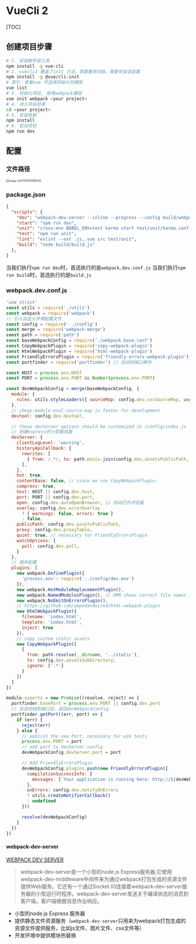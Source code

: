 # VueCli 2

[TOC]



## 创建项目步骤

```sh
# 1. 安装脚手架工具
npm install -g vue-cli
# 2. vuecli3 覆盖了init 方法，若需要用旧版，需要安装该配置
npm install -g @vue/cli-init
# 其它：查看vue 可选择初始化的模版
vue list
# 3. 初始化项目, 使用webpack模版
vue init webpack <your project>
# 4. 进入项目目录
cd <your project>
# 5. 安装依赖
npm install
# 6. 启动项目
npm run dev
```

## 配置

### 文件路径

<img src="/Users/apple/1mybook/assets/img/vuecli项目配置-01.png" alt="image-20211129131558128" style="zoom:50%;" />

### package.json

```json
{
  "scripts": {
    "dev": "webpack-dev-server --inline --progress --config build/webpack.dev.conf.js",
    "start": "npm run dev",
    "unit": "cross-env BABEL_ENV=test karma start test/unit/karma.conf.js --single-run",
    "test": "npm run unit",
    "lint": "eslint --ext .js,.vue src test/unit",
    "build": "node build/build.js"
  },
}
```

当我们执行`npm run dev`时，首选执行的是`webpack.dev.conf.js`
当我们执行`npm run build`时，首选执行的是`build.js`

### webpack.dev.conf.js

```js
'use strict'
const utils = require('./utils')
const webpack = require('webpack')
// 引入自定义环境配置文件
const config = require('../config')
const merge = require('webpack-merge')
const path = require('path')
const baseWebpackConfig = require('./webpack.base.conf')
const CopyWebpackPlugin = require('copy-webpack-plugin')
const HtmlWebpackPlugin = require('html-webpack-plugin')
const FriendlyErrorsPlugin = require('friendly-errors-webpack-plugin')
const portfinder = require('portfinder') // 自动找端口模块

const HOST = process.env.HOST
const PORT = process.env.PORT && Number(process.env.PORT)

const devWebpackConfig = merge(baseWebpackConfig, {
  module: {
    rules: utils.styleLoaders({ sourceMap: config.dev.cssSourceMap, usePostCSS: true })
  },
  // cheap-module-eval-source-map is faster for development
  devtool: config.dev.devtool,

  // these devServer options should be customized in /config/index.js
  // 创建express的小型服务器
  devServer: {
    clientLogLevel: 'warning',
    historyApiFallback: {
      rewrites: [
        { from: /.*/, to: path.posix.join(config.dev.assetsPublicPath, 'index.html') },
      ],
    },
    hot: true,
    contentBase: false, // since we use CopyWebpackPlugin.
    compress: true,
    host: HOST || config.dev.host,
    port: PORT || config.dev.port,
    open: config.dev.autoOpenBrowser, // 自动打开浏览器
    overlay: config.dev.errorOverlay
      ? { warnings: false, errors: true }
      : false,
    publicPath: config.dev.assetsPublicPath,
    proxy: config.dev.proxyTable,
    quiet: true, // necessary for FriendlyErrorsPlugin
    watchOptions: {
      poll: config.dev.poll,
    }
  },
  // 插件配置
  plugins: [
    new webpack.DefinePlugin({
      'process.env': require('../config/dev.env')
    }),
    new webpack.HotModuleReplacementPlugin(),
    new webpack.NamedModulesPlugin(), // HMR shows correct file names in console on update.
    new webpack.NoEmitOnErrorsPlugin(),
    // https://github.com/ampedandwired/html-webpack-plugin
    new HtmlWebpackPlugin({
      filename: 'index.html',
      template: 'index.html',
      inject: true
    }),
    // copy custom static assets
    new CopyWebpackPlugin([
      {
        from: path.resolve(__dirname, '../static'),
        to: config.dev.assetsSubDirectory,
        ignore: ['.*']
      }
    ])
  ]
})

module.exports = new Promise((resolve, reject) => {
  portfinder.basePort = process.env.PORT || config.dev.port
  // 当自动找到端口后，返回devWebpackConfig
  portfinder.getPort((err, port) => {
    if (err) {
      reject(err)
    } else {
      // publish the new Port, necessary for e2e tests
      process.env.PORT = port
      // add port to devServer config
      devWebpackConfig.devServer.port = port

      // Add FriendlyErrorsPlugin
      devWebpackConfig.plugins.push(new FriendlyErrorsPlugin({
        compilationSuccessInfo: {
          messages: [`Your application is running here: http://${devWebpackConfig.devServer.host}:${port}`],
        },
        onErrors: config.dev.notifyOnErrors
        ? utils.createNotifierCallback()
        : undefined
      }))

      resolve(devWebpackConfig)
    }
  })
})

```

#### webpack-dev-server

[WEBPACK DEV SERVER](https://www.jianshu.com/p/941bfaf13be1/)

> webpack-dev-server是一个小型的node.js Express服务器,它使用webpack-dev-middleware中间件来为通过webpack打包生成的资源文件提供Web服务。它还有一个通过Socket.IO连接着webpack-dev-server服务器的小型运行时程序。webpack-dev-server发送关于编译状态的消息到客户端，客户端根据消息作出响应。

- 小型的node.js Express 服务器
- 提供静态文件资源服务（`webpack-dev-server`只用来为webpack打包生成的资源文件提供服务，比如js文件、图片文件、css文件等）
- 开发环境中提供模块热替换

